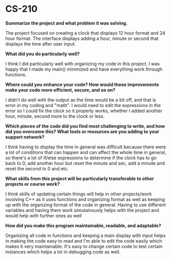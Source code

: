 # CS-210

<b>Summarize the project and what problem it was solving.</b> 

The project focused on creating a clock that displays 12 hour format and 24 hour format. The interface displays adding a hour, minute or second that displays the time after user input. 

<b> What did you do particularly well? </b>

I think I did particularly well with organizing my code in this project, I was happy that I made my main() minimized and have everything work through functions.

<b>Where could you enhance your code? How would these improvements make your code more efficient, secure, and so on? </b> 

I didn't do well with the output as the time would be a bit off, and that is error in my coding and "math". I would need to edit the expressions in the error so I could fix the clock so it properly works, whether I added another hour, minute, second more to the clock or less. 

<b>Which pieces of the code did you find most challenging to write, and how did you overcome this? What tools or resources are you adding to your support network? </b>

I think having to display the time in general was difficult because there were a lot of conditions that can happen and can affect the whole time in general, so there's a lot of if/else expressions to determine if the clock has to go back to 0, add another hour but reset the minute and sec, add a minute and reset the second to 0 and etc.

<b>What skills from this project will be particularly transferable to other projects or course work?</b> 

I think skills of updating certain things will help in other projects/work involving C++ as it uses functions and organizing format as well as keeping up with the organizing format of the code in general. Having to use different variables and having them work simutainously helps with the project and would help with further ones as well

<b>How did you make this program maintainable, readable, and adaptable?</b>

Organizing all code in functions and keeping a main display with input helps in making the code easy to read and I'm able to edit the code easily which makes it very maintainable. It's easy to change certain code to test certain instances which helps a lot in debugging code as well.
